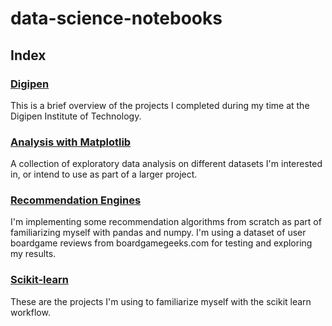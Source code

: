# data-science-notebooks

## Index
### <a href='https://github.com/roboticminstrel/data-science-notebooks/tree/master/Digipen'>Digipen</a>
This is a brief overview of the projects I completed during my time at the Digipen Institute of Technology.

### <a href='https://github.com/roboticminstrel/data-science-notebooks/tree/master/Analysis%20with%20Matplotlib'>Analysis with Matplotlib</a>
A collection of exploratory data analysis on different datasets I'm interested in, or intend to use as part of a larger project.

### <a href='https://github.com/roboticminstrel/data-science-notebooks/tree/master/Recommendation%20Engines'>Recommendation Engines</a>
I'm implementing some recommendation algorithms from scratch as part of familiarizing myself with pandas and numpy. I'm using a dataset of user boardgame reviews from boardgamegeeks.com for testing and exploring my results. 

### <a href='https://github.com/roboticminstrel/data-science-notebooks/tree/master/Scikit-Learn'>Scikit-learn</a>
These are the projects I'm using to familiarize myself with the scikit learn workflow. 
